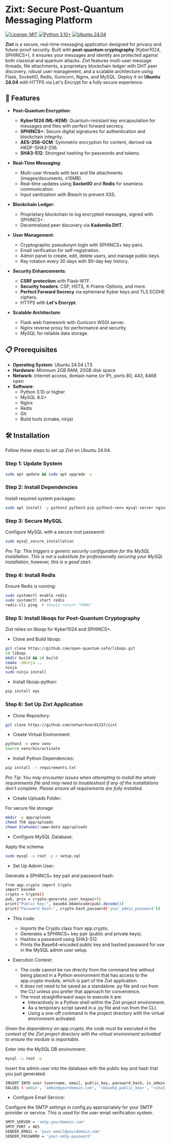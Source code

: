 # Zixt: Secure Post-Quantum Messaging Platform

[![License: MIT](https://img.shields.io/badge/License-MIT-yellow.svg)](https://opensource.org/licenses/MIT)
[![Python 3.10+](https://img.shields.io/badge/python-3.10+-blue.svg)](https://www.python.org/downloads/)
[![Ubuntu 24.04](https://img.shields.io/badge/OS-Ubuntu%2024.04-orange.svg)](https://ubuntu.com/)

**Zixt** is a secure, real-time messaging application designed for privacy and future-proof security. Built with **post-quantum cryptography** (Kyber1024, SPHINCS+), it ensures your messages and identity are protected against both classical and quantum attacks. Zixt features multi-user message threads, file attachments, a proprietary blockchain ledger with DHT peer discovery, robust user management, and a scalable architecture using Flask, SocketIO, Redis, Gunicorn, Nginx, and MySQL. Deploy it on **Ubuntu 24.04** with HTTPS via Let's Encrypt for a fully secure experience.

## 🌟 Features

- **Post-Quantum Encryption**:
  - **Kyber1024 (ML-KEM)**: Quantum-resistant key encapsulation for messages and files with perfect forward secrecy.
  - **SPHINCS+**: Secure digital signatures for authentication and blockchain integrity.
  - **AES-256-GCM**: Symmetric encryption for content, derived via HKDF-SHA3-256.
  - **SHA3-512**: Strongest hashing for passwords and tokens.

- **Real-Time Messaging**:
  - Multi-user threads with text and file attachments (images/documents, ≤15MB).
  - Real-time updates using **SocketIO** and **Redis** for seamless communication.
  - Input sanitization with Bleach to prevent XSS.

- **Blockchain Ledger**:
  - Proprietary blockchain to log encrypted messages, signed with SPHINCS+.
  - Decentralized peer discovery via **Kademlia DHT**.

- **User Management**:
  - Cryptographic pseudonym login with SPHINCS+ key pairs.
  - Email verification for self-registration.
  - Admin panel to create, edit, delete users, and manage public keys.
  - Key rotation every 30 days with 90-day key history.

- **Security Enhancements**:
  - **CSRF protection** with Flask-WTF.
  - **Security headers**: CSP, HSTS, X-Frame-Options, and more.
  - **Perfect Forward Secrecy** via ephemeral Kyber keys and TLS ECDHE ciphers.
  - HTTPS with **Let's Encrypt**.

- **Scalable Architecture**:
  - Flask web framework with Gunicorn WSGI server.
  - Nginx reverse proxy for performance and security.
  - MySQL for reliable data storage.

## 📋 Prerequisites

- **Operating System**: Ubuntu 24.04 LTS
- **Hardware**: Minimum 2GB RAM, 20GB disk space
- **Network**: Internet access, domain name (or IP), ports 80, 443, 8468 open
- **Software**:
  - Python 3.10 or higher
  - MySQL 8.0+
  - Nginx
  - Redis
  - Git
  - Build tools (cmake, ninja)

## 🛠️ Installation

Follow these steps to set up Zixt on Ubuntu 24.04.

### Step 1: Update System

```bash
sudo apt update && sudo apt upgrade -y
```
### Step 2: Install Dependencies

Install required system packages:
```bash
sudo apt install -y python3 python3-pip python3-venv mysql-server nginx redis-server certbot python3-certbot-nginx build-essential libssl-dev libffi-dev python3-dev cmake ninja-build git
```
### Step 3: Secure MySQL

Configure MySQL with a secure root password:
```bash
sudo mysql_secure_installation
```
_Pro Tip: This triggers a generic security configuration for the MySQL installation. This is not a substitute for professionally securing your MySQL installation, however, this is a good start._

### Step 4: Install Redis

Ensure Redis is running:
```bash
sudo systemctl enable redis
sudo systemctl start redis
redis-cli ping  # Should return "PONG"
```

### Step 5: Install liboqs for Post-Quantum Cryptography

Zixt relies on liboqs for Kyber1024 and SPHINCS+.

* Clone and Build liboqs:
```bash
git clone https://github.com/open-quantum-safe/liboqs.git
cd liboqs
mkdir build && cd build
cmake -GNinja ..
ninja
sudo ninja install
```

* Install liboqs-python:
```bash
pip install oqs
```

### Step 6: Set Up Zixt Application

* Clone Repository:
```bash
git clone https://github.com/networknerd1337/zixt
```

* Create Virtual Environment:
```bash
python3 -m venv venv
source venv/bin/activate
```

* Install Python Dependencies:
```bash
pip install -r requirements.txt
```
_Pro Tip: You may encounter issues when attempting to install the whole requirements file and may need to troubleshoot if any of the installations don't complete. Please ensure all requirements are fully installed._

* Create Uploads Folder:

For secure file storage:
```bash
mkdir -p app/uploads
chmod 750 app/uploads
chown $(whoami):www-data app/uploads
```

* Configure MySQL Database:

Apply the schema:
```bash
sudo mysql -u root -p < setup.sql
```

* Set Up Admin User:

Generate a SPHINCS+ key pair and password hash:
```bash
from app.crypto import Crypto
import base64
crypto = Crypto()
pub, priv = crypto.generate_user_keypair()
print("Public Key:", base64.b64encode(pub).decode())
print("Password Hash:", crypto.hash_password('your_admin_password'))
```
  * This code:

    * Imports the Crypto class from app.crypto.
    * Generates a SPHINCS+ key pair (public and private keys).
    * Hashes a password using SHA3-512.
    * Prints the Base64-encoded public key and hashed password for use in the MySQL admin user setup.

  * Execution Context:

    * The code cannot be run directly from the command line without being placed in a Python environment that has access to the app.crypto module, which is part of the Zixt application.
    * It does not need to be saved as a standalone .py file and run from the CLI unless you prefer that approach for convenience.
    * The most straightforward ways to execute it are:
      * Interactively in a Python shell within the Zixt project environment.
      * As a temporary script saved in a .py file and run from the CLI.
      * Using a one-off command in the project directory with the virtual environment activated.

_Given the dependency on app.crypto, the code must be executed in the context of the Zixt project directory with the virtual environment activated to ensure the module is importable._

Enter into the MySQL DB environment:
```bash
mysql -u root -p
```

Insert the admin user into the database with the public key and hash that you just generated:
```bash
INSERT INTO user (username, email, public_key, password_hash, is_admin, is_verified)
VALUES ('admin', 'admin@yourdomain.com', '<base64_public_key>', '<sha3_512_hashed_password>', TRUE, TRUE);
```

* Configure Email Service:

Configure the SMTP settings in config.py appropriately for your SMTP provider or service. This is used for the user email verification system.
```bash
SMTP_SERVER = 'smtp.yourdomain.com'
SMTP_PORT = 465
SENDER_EMAIL = 'your.email@yourdomain.com'
SENDER_PASSWORD = 'your-smtp-password'
```
